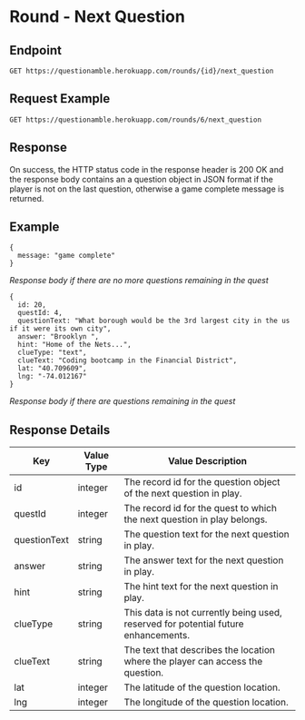 # Round - Next Question

## Endpoint
`GET https://questionamble.herokuapp.com/rounds/{id}/next_question`

## Request Example
```
GET https://questionamble.herokuapp.com/rounds/6/next_question
```

## Response
On success, the HTTP status code in the response header is 200 OK and the response body contains an a question object in JSON format if the player is not on the last question, otherwise a game complete  message is returned.

## Example
```
{
  message: "game complete"
}
```
*Response body if there are no more questions remaining in the quest*
```
{
  id: 20,
  questId: 4,
  questionText: "What borough would be the 3rd largest city in the us if it were its own city",
  answer: "Brooklyn ",
  hint: "Home of the Nets...",
  clueType: "text",
  clueText: "Coding bootcamp in the Financial District",
  lat: "40.709609",
  lng: "-74.012167"
}
```
*Response body if there are questions remaining in the quest*

## Response Details
| Key | Value Type | Value Description |
|---|---|---|
| id | integer | The record id for the question object of the next question in play. |
| questId | integer | The record id for the quest to which the next question in play belongs. |
| questionText | string | The question text for the next question in play. |
| answer | string | The answer text for the next question in play. |
| hint | string | The hint text for the next question in play. |
| clueType | string | This data is not currently being used, reserved for potential future enhancements. |
| clueText | string | The text that describes the location where the player can access the question.|
| lat | integer | The latitude of the question location. |
| lng | integer | The longitude of the question location. |

